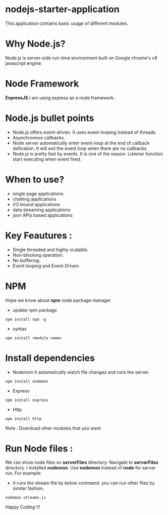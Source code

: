 # nodejs-starter-application
This application contains basic usage of different modules. 

# Why Node.js?
Node.js is server-side run-time environment built on Google chrome's v8 javascript engine.

# Node Framework
**ExpressJS** 
I am using express as a node framework.

# Node.js bullet points
- Node.js offers event-driven. It uses event-looping instead of threads.
- Asynchronous callbacks. 
- Node server automatically enter event-loop at the end of callback defination. It will exit the event loop when there are no callbacks.
- Node.js is pretty fast by events. It is one of the reason. Listener function start executing when event fired.

# When to use?
- single page applications
- chatting applications
- I/O bound applications
- data streaming applications
- json APIs based applications

# Key Feautures :
- Single threaded and highly scalable.
- Non-blocking operation.
- No buffering.
- Event looping and Event-Driven.

# NPM
Hope we know about **npm** node package manager
- update npm package
```
npm install npm -g
```
- syntax
```
npm install <module name>
```
# Install dependencies
- Nodemon
  It automatically watch file changes and runs the server.
```
npm install nodemon
```
- Express
``` 
npm install express
```
- Http
```
npm install http
```
Note : Download other modules that you want.

# Run Node files :
We can show node files on **serverFiles** directory.
Navigate to **serverFiles** directory.
I installed **nodemon**. Use **nodemon** instead of **node** for server run.
For example:
- It runs the stream file by below command. you can run other files by similar fashion.
```
nodemon streams.js
```



Happy Coding !!!
